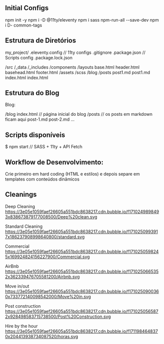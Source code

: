 ## Initial Configs

npm init -y
npm i -D @11ty/eleventy 
npm i sass npm-run-all --save-dev
npm i D- common-tags

## Estrutura de Diretórios

my_project/
.eleventy.config // 11ty configs
.gitignore
.package.json // Scripts config
.package.lock.json

 /src
  /_data
  /_includes
    /components
    /layouts
     base.html
    header.html
    basehead.html
    footer.html
  /assets
  /scss
  /blog
   /posts
    post1.md
    post1.md
   index.html
  index.html

## Estrutura do Blog

Blog:

/blog
index.html // página inicial do blog
 /posts // os posts em markdown ficam aqui
  post-1.md
  post-2.md
  ...


## Scripts disponíveis
$ npm start // SASS + 11ty + API Fetch

## Workflow de Desenvolvimento:
Crie primeiro em hard coding (HTML e estilos) e depois separe em templates com conteúdos dinâmicos


## Cleanings 

Deep Cleaning
https://3e05e1059faef26605a551bdc8638217.cdn.bubble.io/f1710249898493x838673879177008500/Deep%20clean.svg

Standard Cleaning
https://3e05e1059faef26605a551bdc8638217.cdn.bubble.io/f1710250993917x186237908998640800/standard.svg

Commercial
https://3e05e1059faef26605a551bdc8638217.cdn.bubble.io/f1710250598245x169924824156227900/Commercial.svg

AirBnb
https://3e05e1059faef26605a551bdc8638217.cdn.bubble.io/f1710250665352x362339476705581200/Airbnb.svg

Move in/out
https://3e05e1059faef26605a551bdc8638217.cdn.bubble.io/f1710250900360x733772140098542000/Move%20in.svg

Post construction
https://3e05e1059faef26605a551bdc8638217.cdn.bubble.io/f1710250565872x928498583715738500/Post%20Construction.svg

Hire by the hour
https://3e05e1059faef26605a551bdc8638217.cdn.bubble.io/f1711984648370x204413938734087520/horas.svg